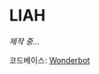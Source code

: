 # LIAH

_제작 중..._

코드베이스: [Wonderbot](https://github.com/wonderlandpark/wonderbot/blob/develop/src/index.js)
